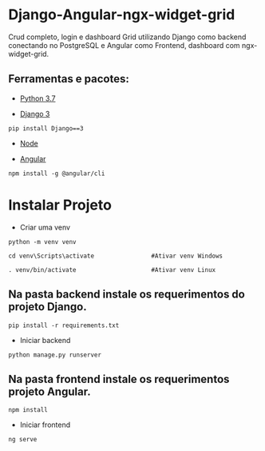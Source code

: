 # Django-Angular-ngx-widget-grid

Crud completo, login e dashboard Grid utilizando Django como backend conectando no PostgreSQL 
e Angular como Frontend, dashboard com ngx-widget-grid.

## Ferramentas e pacotes:

* [Python 3.7](https://www.python.org/downloads/)

* [Django 3](https://www.djangoproject.com/download/)

``` pip install Django==3 ```

* [Node](https://nodejs.org/en/download/)

* [Angular](https://cli.angular.io/)

``` npm install -g @angular/cli ```


# Instalar Projeto

* Criar uma venv

``` python -m venv venv ```

```
cd venv\Scripts\activate				#Ativar venv Windows

. venv/bin/activate                     #Ativar venv Linux
```

## Na pasta backend instale os requerimentos do projeto Django.

``` pip install -r requirements.txt ```

* Iniciar backend

``` python manage.py runserver ```


## Na pasta frontend instale os requerimentos projeto Angular.

``` npm install ```

* Iniciar frontend

``` ng serve ```
